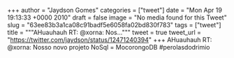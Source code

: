 
+++
author = "Jaydson Gomes"
categories = ["tweet"]
date = "Mon Apr 19 19:13:33 +0000 2010"
draft = false
image = "No media found for this Tweet"
slug = "63ee83b3a1ca08c91badf5e6058fa02bd830f783"
tags = ["tweet"]
title = """AHuauhauh RT: @xorna: Nos..."""
tweet = true
tweet_url = "https://twitter.com/jaydson/status/12471240394"
+++
AHuauhauh RT: @xorna: Nosso novo projeto NoSql = MocorongoDB #perolasdodrimio
